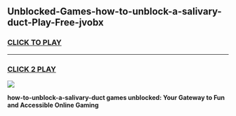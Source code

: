 
## Unblocked-Games-how-to-unblock-a-salivary-duct-Play-Free-jvobx
<h3>
<a href="https://premium76.site?title=how-to-unblock-a-salivary-duct&ref=23A">CLICK TO PLAY</a></h3>
<hr>

<h3>
<a href="https://premium76.site?title=how-to-unblock-a-salivary-duct&ref=23A">CLICK 2 PLAY</a>
  
</h3>

<a href="https://premium76.site?title=how-to-unblock-a-salivary-duct&ref=23A"><img src="https://clearcache.store/games.png"></a>


**how-to-unblock-a-salivary-duct games unblocked: Your Gateway to Fun and Accessible Online Gaming**
